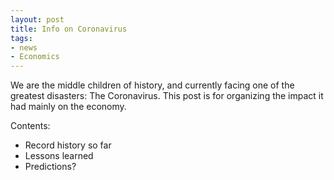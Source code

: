 ```yaml
---
layout: post
title: Info on Coronavirus
tags: 
- news
- Economics
---
```


<script src="https://cdn.mathjax.org/mathjax/latest/MathJax.js?config=TeX-AMS-MML_HTMLorMML" type="text/javascript"></script>
We are the middle children of history, and currently facing one of the greatest disasters: The Coronavirus.
This post is for organizing the impact it had mainly on the economy.

Contents: 
* Record history so far 
* Lessons learned 
* Predictions?




